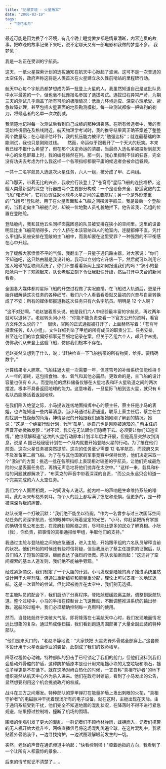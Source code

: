 ```yaml
---
title: "记录梦境 - 火星叛军"
date: "2006-03-19"
tags: 
  - "镜花水月"
---
```


最近可能是因为换了个环境，有几个晚上睡觉做梦都是情景清晰，内容连贯的故事。把昨晚的故事记录下来吧，说不定哪天又有一部电影和我做的梦差不多。 我梦见：

我是一名正在受训的宇航员。

这天，一纸火星探索计划的选拔通知在航天中心掀起了波澜。这可不是一次普通的太空任务，政府声称这将是人类首次在火星建立永久性前哨站的里程碑行动。

航天中心每个宇航员都梦想成为第一批登上火星的人，我虽然知道自己是这批队员中水平最差的一个，但也毫不犹豫报名参加了选拔考试。选拔过程异常严苛，为期三天的测试几乎涵盖了所有可能的极限情况：低重力环境适应、深空心理承受、紧急故障处理，甚至包括火星表面的地质勘测模拟。每一轮测试都像一把锋利的剃刀，将候选者的名单一次次削减。

我清楚地记得每一次测试后看到自己成绩的那种沮丧感。在所有候选者中，我的表现始终徘徊在及格线附近。航天物理学考试时，我的推导结果离正确答案差了整整两个数量级；在心理评估环节，我的抗压能力被评为"勉强达标"；就连最基础的体能测试，我也只是刚刚过线。
    然而，命运似乎跟我开了一个天大的玩笑。本来我已经不报什么希望了，但在那个决定命运的清晨，当最终入选名单被投射到航天中心的全息屏幕上时，我的编号赫然在列。那一刻，我心里抑制不住的狂喜，完全没有功夫去考虑为什么我这样一个各项指标都很平庸的候选者会被命运眷顾。

一共十二名宇航员入选这次火星任务，六人一组，被分成了甲、乙两组。

起飞那天，带着无比的兴奋，我收拾行装登上了"苍穹号"星际飞船的连接塔桥。这艘人类最新型的深空飞行器由两个主要部分构成：一个是设备齐全、舒适宽敞的主飞船"曙光号"，它将负责往返地球与火星之间的主要航程；另一个是外形笨重的"飞蛾号"登陆舱，用于在火星表面和主飞船之间摆渡宇航员。我是最后一个登船的，当我走向主飞船舱门时，却被一位地勤人员礼貌地拦下。他告诉我，乙组的位置在登陆舱。

登陆舱内，我和其他五名同样面露困惑的队员被安排在狭小的空间里。这里的设备明显比主飞船简陋得多，六个人挤在本该容纳四人的舱室内，连腿都伸不直。凭什么甲组队员被安排在宽敞的主飞船中，而我却要在这里受罪？一种强烈的不平衡感在心中升起。

为了缓解大家愤愤不平的气氛，我翻出了一只量子通讯路由器，对大家说：“你们不知道吧，这只路由器是我设计的。我可以立刻给它升级一下，然后就可以利用它接入地球的互联网系统了。你们不想看看新闻上是如何报道我们的吗？”狭小的登陆舱内一下子欢腾起来，队长老赵立刻下令让我赶快升级，然后打开中央台的新闻看看。

全国各大媒体都对星际飞船的升空过程做了实况直播，在飞船进入轨道后，更是开始详细解读这次任务的各种细节。我们六个人看着看着就又最初的兴奋与自豪转换成了不安：所有的媒体都报道称这次任务只有六名宇航员。明明是 12 个人啊？ 

"这不对劲啊。"老赵皱着眉头说。他是我们六人中经验最丰富的宇航员，再过两年就可以退休了。老赵转头问小马：“你能不能负责查看一下官方公开的资料，看官方文件怎么说的？”
    很快，官网的正式通报被打开了，上面赫然写着：「苍穹号探索任务，6人小组」。文件详细列举了甲组的所有成员的职责分工、任务安排，甚至连他们的饮食偏好都事无巨细地记录在案。但关于乙组六个人，却只字未提。仿佛我们从未登上这艘飞船，仿佛我们根本不存在。

老赵突然又想到了什么，说：“赶快检查一下飞船携带的所有物资，给养。要精确数字。”

计算结果令人胆寒。飞船往返火星一次需要一年，但苍穹号的补给系统仅能维持 9 人一年的消耗，这包括食物、水、氧气和其他必需品。更致命的是，主飞船的设计容量也仅有 6 人。而登陆舱的燃料储备仅够在火星地表和环火星轨道之间的两次摆渡，根本不具备返回地球的能力。这意味着，一旦星际飞船到达火星，就只有 6 名队员能够活着返回地球。

在我们陷入绝望之际，小马提议连线地面指挥中心的蔡主任，蔡主任是小马的表姐，也许能知道一些内幕消息。当小马通过私密通道，联系上蔡主任后，蔡主任立刻找到一处隐蔽的角落，神情紧张的开始跟我们通报她刚刚了解到的情况。她说：“这是一个绝密行动计划，代号‘孤星’。她自己也是刚刚被通知的。”
蔡主任的声音开始微微发颤：“对不起，我实在无法跟你们隐瞒下去。必须要让你们知道实情。”
他继续解释道“这次的火星行动原本计划半年后才开展，但是高层突然收到消息，说是 A 国已经秘密计划在一个月内就要开始登陆火星的行动。为了抢在他们前面，这次火星任务被突然提前。这次的任务至少需要 12 名宇航员，而政府又来不及准备第二艘飞船。为了在与其他国家的军事竞赛中保持优势，他们决定采取一个"激进"的方案：挑选一批在各项指标上表现相对较差的宇航员，让他们完成最危险的火星表面任务后，再悄无声息地将他们抛弃在太空中。”
"这样一来，载具和补给的问题就都解决了，"布莱克的声音中带着深深的自责，"而公众永远只会知道一个完美完成的六人太空任务。"

我们六个人面面相觑，一时间没有人说话。舱内唯一的声响是生命维持系统的嗡鸣，此刻听来却格外刺耳。每个人的脸上都写满了愤怒和恐惧，但更多的，是一种被深深背叛的痛苦。

赵队长第一个打破沉默："我们绝不能坐以待毙。"作为一名曾参与过三次国际空间站任务的资深宇航员，他的眼神中闪烁着坚定的光芒。“小马，你赶紧把所有掌握的确切信息公布出去，在政府封锁网络之前，尽可能让更多的民众了解真相。小阮（我），你负责，把事情的真相通报给甲组，争取他们的支持。”

我通过主舱与登陆舱之间的应急通道，进入主舱，开始跟甲组的六名队员解释当前的状况。他们开始的时候还有些将信将疑，但当我展示了蔡主任提供的证据后，队员们陷入了短暂的震惊，继而表达了强烈的愤慨。陈队长拍案而起："这违背了空间探索的基本人道准则，我们绝不能袖手旁观。"

经过紧急商议，我们制定了一个大胆的计划。小马发现登陆舱的离子推进系统虽然设计用于火星升降，但通过重新编程和能量重分配，理论上可以支撑一次地球返航。这是一次冒险的尝试，但比起被抛弃在太空中，我们别无选择。

在主舱队员的配合下，我们启动了分离程序。登陆舱缓缓脱离主舱，调整到返航轨道。整个过程中，小马的手指在控制台上飞速舞动，不断调整推进系统的输出参数。返航的过程中，我们必须精确控制每一克燃料的使用。

然而，当登陆舱终于突破大气层，即将降落在七喜航天中心时，我们发现地面情况远比想象的复杂。通过热成像扫描，我们看到跑道周围部署了大量全副武装的特种部队。

"他们是来灭口的，"老赵冷静地说：“大家快把 火星先锋外骨骼全部穿上。”这套原本设计用于火星表面作业的装备，此刻成了我们的救命稻草。

降落过程惊心动魄。特种部队的狙击手已经锁定了我们的舱门，但他们没料到我们会启动外骨骼的护盾，这种防护盾原本是设计用来阻挡小块的太空垃圾和陨石，挡住子弹更是不在话下。就在这场对峙白热化的时候，一支自称"真相守护者"的地下组织突然从航天中心外为杀入进来。他们在政府封锁前，看到了小马发出的公告，显然想要利用这个机会挑战政府的权威。

战斗在三方之间爆发。特种部队的穿甲弹打在能量护盾上发出刺眼的火花，"真相守护者"的电磁脉冲干扰着现场所有的电子设备。就在这时，主舱出现在天际。由于通讯系统受到干扰，他们完全不知道地面的混乱状况，在降落时不得不进行紧急规避，结果擦过控制塔，撞断了机场的围墙。

围墙的倒塌引发了更大的混乱。一群记者们不顾枪林弹雨，蜂拥而入，记者们携带的无人机开始大批升空，网络直播信号将这场混乱传遍全球。在这片混乱中，我紧贴着外骨骼装甲，一边寻找掩护，一边试图理解眼前发生的一切。

突然，老赵的声音在通讯频道中响起："快看控制塔！"顺着她指的方向，我看到了一个让所有人都震惊的景象...

后来的情节就记不清楚了...... 
